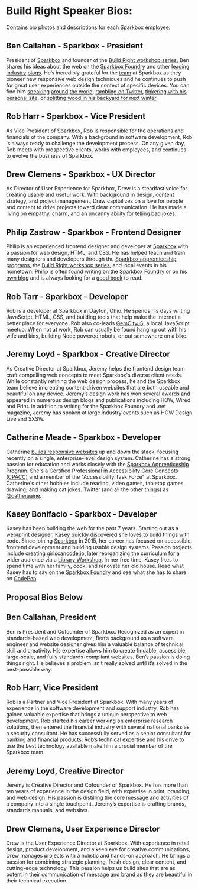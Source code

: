 # Build Right Speaker Bios:

Contains bio photos and descriptions for each Sparkbox employee.

## **Ben Callahan - Sparkbox - President**

President of [Sparkbox](http://seesparkbox.com/) and founder of the [Build Right workshop series](http://buildright.io/), Ben shares his ideas about the web on the [Sparkbox Foundry](http://seesparkbox.com/foundry/) and other [leading](http://webstandardssherpa.com/about/authors/ben-callahan) [industry](http://www.creativebloq.com/business/what-responsive-web-design-means-team-organisation-11410353) [blogs](http://mobile.smashingmagazine.com/2011/09/26/content-prototyping-in-responsive-web-design/). He’s incredibly grateful for the [team](http://seesparkbox.com/team) at Sparkbox as they pioneer new responsive web design techniques and he continues to push for great user experiences outside the context of specific devices. You can find him [speaking](http://uxim14.uie.com/workshops/ben-callahan) [around](http://schedule.sxsw.com/2014/events/event_IAP20315) [the world](http://frontenddesignconference.com/portland), [rambling on Twitter](http://twitter.com/bencallahan), [tinkering with his personal site](http://bencallahan.com/), or [splitting wood in his backyard for next winter](http://instagram.com/p/j7r_TqA1MP/).

## **Rob Harr - Sparkbox - Vice President**

As Vice President of Sparkbox, Rob is responsible for the operations and financials of the company. With a background in software development, Rob is always ready to challenge the development process. On any given day, Rob meets with prospective clients, works with employees, and continues to evolve the business of Sparkbox.

## **Drew Clemens - Sparkbox - UX Director**

As Director of User Experience for Sparkbox, Drew is a steadfast voice for creating usable and useful work. With background in design, content strategy, and project management, Drew capitalizes on a love for people and content to drive projects toward clear communication. He has made a living on empathy, charm, and an uncanny ability for telling bad jokes.

## **Philip Zastrow - Sparkbox - Frontend Designer**

Philip is an experienced frontend designer and developer at [Sparkbox](https://seesparkbox.com/) with a passion for web design, HTML, and CSS. He has helped teach and train many designers and developers through the [Sparkbox apprenticeship programs](http://apprentices.seesparkbox.com/), the [Build Right workshop series](http://buildright.io/modern-css), and local events in his hometown. Philip is often found writing on the [Sparkbox Foundry](http://seesparkbox.com/foundry/author/philip_zastrow) or on his [own blog](https://zastrow.co/) and is always looking for a [good book](https://www.goodreads.com/user/show/5992363-philip-zastrow) to read.

## **Rob Tarr - Sparkbox - Developer**

Rob is a developer at Sparkbox in Dayton, Ohio. He spends his days writing JavaScript, HTML, CSS, and building tools that help make the Internet a better place for everyone. Rob also co-leads [GemCityJS](http://gemcityjs.com), a local JavaScript meetup. When not at work, Rob can usually be found hanging out with his wife and kids, building Node powered robots, or out somewhere on a bike.

## **Jeremy Loyd - Sparkbox - Creative Director**

As Creative Director at Sparkbox, Jeremy helps the frontend design team craft compelling web concepts to meet Sparkbox's diverse client needs. While constantly refining the web design process, he and the Sparkbox team believe in creating content-driven websites that are both useable and beautiful on any device. Jeremy’s design work has won several awards and appeared in numerous design blogs and publications including HOW, Wired and Print. In addition to writing for the Sparkbox Foundry and .net magazine, Jeremy has spoken at large industry events such as HOW Design Live and SXSW.

## **Catherine Meade - Sparkbox - Developer**

Catherine [builds responsive websites](https://github.com/catheraaine) up and down the stack, focusing recently on a single, enterprise-level design system. Catherine has a strong passion for education and works closely with the [Sparkbox Apprenticeship Program](http://apprentices.seesparkbox.com/). She's a [Certified Professional in Accessibility Core Concepts (CPACC)](https://www.accessibilityassociation.org/cpacccertification) and a member of the "Accessibility Task Force" at Sparkbox. Catherine's other hobbies include reading, video games, tabletop games, drawing, and making cat jokes. Twitter (and all the other things) as [@catheraaine](https://twitter.com/catheraaine).

## **Kasey Bonifacio - Sparkbox - Developer**

Kasey has been building the web for the past 7 years. Starting out as a web/print designer, Kasey quickly discovered she loves to build things with code. Since joining [Sparkbox](https://seesparkbox.com/) in 2015, her career has focused on accessible, frontend development and building usable design systems. Passion projects include creating [girlscancode.io](http://girlscancode.io/), later reorganizing the curriculum for a wider audience via a [Library Workshop](https://sparkbox.github.io/building-websites-workshop/). In her free time, Kasey likes to spend time with her family, cook, and renovate her old house. Read what Kasey has to say on the [Sparkbox Foundry](https://seesparkbox.com/foundry/author/kasey_bonifacio) and see what she has to share on [CodePen](https://codepen.io/kaseybon/).

## **Proposal Bios Below**

## **Ben Callahan, President**

Ben is President and Cofounder of Sparkbox. Recognized as an expert in standards-based web development, Ben’s background as a software engineer and website designer gives him a valuable balance of technical skill and creativity. His expertise allows him to create findable, accessible, large-scale, and fully standards-compliant websites. Ben’s passion is doing things right. He believes a problem isn’t really solved until it’s solved in the best-possible way.

## **Rob Harr, Vice President**

Rob is a Partner and Vice President at Sparkbox. With many years of experience in the software development and support industry, Rob has gained valuable expertise that brings a unique perspective to web development. Rob started his career working on enterprise research solutions, then entered the financial industry with several national banks as a security consultant. He has successfully served as a senior consultant for banking and financial products. Rob’s technical expertise and his drive to use the best technology available make him a crucial member of the Sparkbox team.

## **Jeremy Loyd, Creative Director**

Jeremy is Creative Director and Cofounder of Sparkbox. He has more than ten years of experience in the design field, with expertise in print, branding, and web design. His passion is distilling the core message and activities of a company into a single touchpoint. Jeremy’s expertise is crafting brands, standards manuals, and websites.

## **Drew Clemens, User Experience Director**

Drew is the User Experience Director at Sparkbox. With experience in retail design, product development, and a keen eye for creative communications, Drew manages projects with a holistic and hands-on approach. He brings a passion for combining strategic planning, fresh design, clear content, and cutting-edge technology. This passion helps us build sites that are as potent in their communication of message and brand as they are beautiful in their technical execution.
